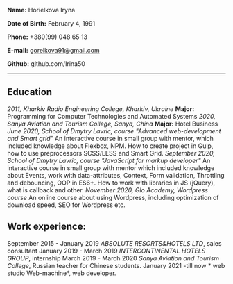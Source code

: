 **Name:** Horielkova Iryna

**Date of Birth:** February 4, 1991

**Phone:** +380(99) 048 65 13

**E-mail:**	gorelkova91@gmail.com

**Github:** github.com/Irina50
__________________________________

## Education
*2011, Kharkiv Radio Engineering College, Kharkiv, Ukraine*
**Major:** Programming for Computer Technologies and Automated Systems
*2020, Sanya Aviation and Tourism College, Sanya, China*
**Major:** Hotel Business 
*June 2020, School of Dmytry Lavric, course "Advanced web-development and Smart grid"* 
An interactive course in small group with mentor, which included knowledge about Flexbox, NPM. How to create project in Gulp, how to use preprocessors SCSS/LESS and Smart Grid.
*September 2020, School of Dmytry Lavric, course "JavaScript for markup developer"*
An interactive course in small group with mentor which included knowledge about Events, work with data-attributes, Context, Form validation, Throttling and debouncing, OOP in ES6+. How to work with libraries in JS (jQuery), what is callback and other.
*November 2020, Glo Academy, Wordpress course* 
An online course about using Wordpress, including optimization of download speed, SEO for Wordpress etc.

## Work experience:
September 2015 - January 2019 *ABSOLUTE RESORTS&HOTELS LTD*, sales consultant
January 2019 - March 2019 *INTERCONTINENTAL HOTELS GROUP*, internship
March 2019 - March 2020 *Sanya Aviation and Tourism College*, Russian teacher for Chinese students.
January 2021 -till now * web studio Web-machine*, web developer.
